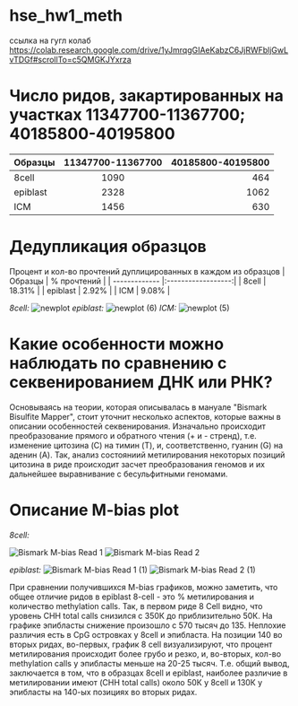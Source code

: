 # hse_hw1_meth
ссылка на гугл колаб https://colab.research.google.com/drive/1yJmrqgGIAeKabzC6JjRWFbljGwLvTDGf#scrollTo=c5QMGKJYxrza


# Число ридов, закартированных на участках 11347700-11367700; 40185800-40195800
| Образцы       | 11347700-11367700  | 40185800-40195800 |
| ------------- |:------------------:| -----------------:|
| 8cell         | 1090               | 464               |
| epiblast      |2328 | 1062   |
| ICM           |   1456       |  630   |

# Дедупликация образцов
Процент и кол-во прочтений дуплицированных в каждом из образцов
| Образцы       | % прочтений  | 
| ------------- |:------------------:| 
| 8cell         | 18.31%               |
| epiblast      | 2.92% |
| ICM           |   9.08%       |

*8cell:*
![newplot](https://user-images.githubusercontent.com/93247992/154564300-dfc0839d-701d-4f9a-8124-1687f53ecd2c.png)
*epiblast:*
![newplot (6)](https://user-images.githubusercontent.com/93247992/154866680-da5057e0-4d97-456e-9c6a-6daa706057b0.png)
*ICM:*
![newplot (5)](https://user-images.githubusercontent.com/93247992/154866693-9194cc17-bb00-46ee-933b-20a83a45238f.png)

# Какие особенности можно наблюдать по сравнению с секвенированием ДНК или РНК? 
Основываясь на теории, которая описывалась в мануале "Bismark  Bisulfite Mapper", стоит уточнит несколько аспектов, которые важны в описании особенностей секвенирования. Изначально происходит преобразование прямого и обратного чтения (+ и - стренд), т.е. изменение цитозина (C) на тимин (T), и, соответственно, гуанин (G) на аденин (A). Так, анализ состояниий метилирования некоторых позиций цитозина в риде происходит засчет преобразования геномов и их дальнейшее выравнивание с бесульфитными геномами. 
# Описание M-bias plot
*8cell:*

![Bismark M-bias Read 1](https://user-images.githubusercontent.com/93247992/154564440-232fadf0-f910-4cd7-aae7-847d078e45fa.png)
![Bismark M-bias Read 2](https://user-images.githubusercontent.com/93247992/154564434-85d3e42b-4a49-4c3c-a2ba-79517c7f1ba3.png)

*epiblast:*
![Bismark M-bias Read 1 (1)](https://user-images.githubusercontent.com/93247992/154866739-8a845460-5604-4f24-9c9c-3809257b4631.png)
![Bismark M-bias Read 2 (1)](https://user-images.githubusercontent.com/93247992/154866752-b2f858e0-7967-419d-a502-235f30479df9.png)

При сравнении получившихся M-bias графиков, можно заметить, что общее отличие ридов в epiblast 8-cell - это % метилирования и количество methylation calls. Так, в первом риде 
8 Cell видно, что уровень CHH total calls снизился с 350К до приблизительно 50К. На графике эпибласты снижение произошло с 570 тысяч до 135. Неплохие различия есть в CpG островках у 8cell и эпибласта. На позиции 140 во вторых ридах, во-первых, график 8 cell визуализируют, что процент метилирования происходит более грубо и резко, и, во-вторых, кол-во methylation calls у эпибласты меньше на 20-25 тысяч.
Т.е. общий вывод, заключается в том, что в образцах 8cell и epiblast, наиболее различие в метилировании имеют (CHH total calls) около 50К у 8cell и 130К у эпибласты на 140-ых позициях во вторых ридах. 
